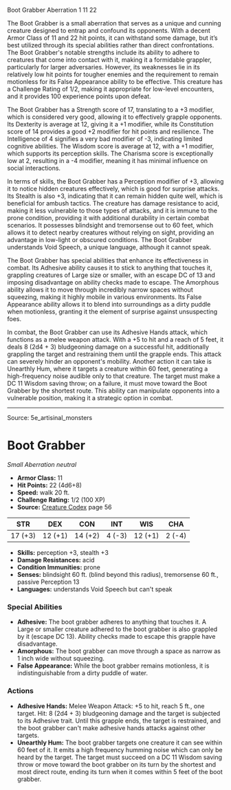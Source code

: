 <MonsterName/>Boot Grabber</MonsterName>
<CreatureType/>Aberration</CreatureType>
<CR/>1</CR>
<AC/>11</AC>
<HP/>22</HP>
<summary>The Boot Grabber is a small aberration that serves as a unique and cunning creature designed to entrap and confound its opponents. With a decent Armor Class of 11 and 22 hit points, it can withstand some damage, but it’s best utilized through its special abilities rather than direct confrontations. The Boot Grabber's notable strengths include its ability to adhere to creatures that come into contact with it, making it a formidable grappler, particularly for larger adversaries. However, its weaknesses lie in its relatively low hit points for tougher enemies and the requirement to remain motionless for its False Appearance ability to be effective. This creature has a Challenge Rating of 1/2, making it appropriate for low-level encounters, and it provides 100 experience points upon defeat.</summary>

<detail>

The Boot Grabber has a Strength score of 17, translating to a +3 modifier, which is considered very good, allowing it to effectively grapple opponents. Its Dexterity is average at 12, giving it a +1 modifier, while its Constitution score of 14 provides a good +2 modifier for hit points and resilience. The Intelligence of 4 signifies a very bad modifier of -3, indicating limited cognitive abilities. The Wisdom score is average at 12, with a +1 modifier, which supports its perception skills. The Charisma score is exceptionally low at 2, resulting in a -4 modifier, meaning it has minimal influence on social interactions.

In terms of skills, the Boot Grabber has a Perception modifier of +3, allowing it to notice hidden creatures effectively, which is good for surprise attacks. Its Stealth is also +3, indicating that it can remain hidden quite well, which is beneficial for ambush tactics. The creature has damage resistance to acid, making it less vulnerable to those types of attacks, and it is immune to the prone condition, providing it with additional durability in certain combat scenarios. It possesses blindsight and tremorsense out to 60 feet, which allows it to detect nearby creatures without relying on sight, providing an advantage in low-light or obscured conditions. The Boot Grabber understands Void Speech, a unique language, although it cannot speak.

The Boot Grabber has special abilities that enhance its effectiveness in combat. Its Adhesive ability causes it to stick to anything that touches it, grappling creatures of Large size or smaller, with an escape DC of 13 and imposing disadvantage on ability checks made to escape. The Amorphous ability allows it to move through incredibly narrow spaces without squeezing, making it highly mobile in various environments. Its False Appearance ability allows it to blend into surroundings as a dirty puddle when motionless, granting it the element of surprise against unsuspecting foes.

In combat, the Boot Grabber can use its Adhesive Hands attack, which functions as a melee weapon attack. With a +5 to hit and a reach of 5 feet, it deals 8 (2d4 + 3) bludgeoning damage on a successful hit, additionally grappling the target and restraining them until the grapple ends. This attack can severely hinder an opponent's mobility. Another action it can take is Unearthly Hum, where it targets a creature within 60 feet, generating a high-frequency noise audible only to that creature. The target must make a DC 11 Wisdom saving throw; on a failure, it must move toward the Boot Grabber by the shortest route. This ability can manipulate opponents into a vulnerable position, making it a strategic option in combat.</detail>



---

Source: 5e_artisinal_monsters

# Boot Grabber

*Small* *Aberration* *neutral*

- **Armor Class:** 11
- **Hit Points:** 22 (4d6+8)
- **Speed:** walk 20 ft.
- **Challenge Rating:** 1/2 (100 XP)
- **Source:** [Creature Codex](https://koboldpress.com/kpstore/product/creature-codex-for-5th-edition-dnd) page 56

| STR | DEX | CON | INT | WIS | CHA |
| --- | --- | --- | --- | --- | --- |
| 17 (+3) | 12 (+1) | 14 (+2) | 4 (-3) | 12 (+1) | 2 (-4) |

- **Skills:** perception +3, stealth +3
- **Damage Resistances:** acid
- **Condition Immunities:** prone
- **Senses:** blindsight 60 ft. (blind beyond this radius), tremorsense 60 ft., passive Perception 13
- **Languages:** understands Void Speech but can't speak

### Special Abilities

- **Adhesive:** The boot grabber adheres to anything that touches it. A Large or smaller creature adhered to the boot grabber is also grappled by it (escape DC 13). Ability checks made to escape this grapple have disadvantage.
- **Amorphous:** The boot grabber can move through a space as narrow as 1 inch wide without squeezing.
- **False Appearance:** While the boot grabber remains motionless, it is indistinguishable from a dirty puddle of water.

### Actions

- **Adhesive Hands:** Melee Weapon Attack: +5 to hit, reach 5 ft., one target. Hit: 8 (2d4 + 3) bludgeoning damage and the target is subjected to its Adhesive trait. Until this grapple ends, the target is restrained, and the boot grabber can't make adhesive hands attacks against other targets.
- **Unearthly Hum:** The boot grabber targets one creature it can see within 60 feet of it. It emits a high frequency humming noise which can only be heard by the target. The target must succeed on a DC 11 Wisdom saving throw or move toward the boot grabber on its turn by the shortest and most direct route, ending its turn when it comes within 5 feet of the boot grabber.




